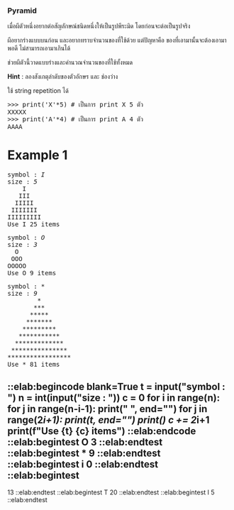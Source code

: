 ### Pyramid

เมื่อผีตัวหนึ่งอยากต่อสัญลักษณ์ชนิดหนึ่งให้เป็นรูปพีระมิด โดยก่อนจะต่อเป็นรูปจริง 

ผีอยากร่างแบบบนก่อน และอยากทราบจำนวนของที่ใช้ด้วย แต่ปัญหาคือ ของที่เอามานั้นจะต้องเอามาพอดี ไม่สามารถเอามาเกินได้

ช่วยผีตัวนี้วาดแบบร่างและคำนวณจำนวนของที่ใช้ทั้งหมด

**Hint** : ลองสังเกตุลำดับของตัวอักษร และ ช่องว่าง

ใช้ string repetition ได้

<pre class='output'>
>>> print('X'*5) # เป็นการ print X 5 ตัว
XXXXX
>>> print('A'*4) # เป็นการ print A 4 ตัว
AAAA
</pre>

# Example 1
<pre class='output'>
symbol : <em>I</em>
size : <em>5</em>
    I
   III
  IIIII
 IIIIIII
IIIIIIIII
Use I 25 items
</pre>

<pre class='output'>
symbol : <em>O</em>
size : <em>3</em>
  O
 OOO
OOOOO
Use O 9 items
</pre>

<pre class='output'>
symbol : <em>*</em>
size : <em>9</em>
        *
       ***
      *****
     *******
    *********
   ***********
  *************
 ***************
*****************
Use * 81 items
</pre>

::elab:begincode blank=True
t = input("symbol : ")
n = int(input("size : "))
c = 0
for i in range(n):
    for j in range(n-i-1):
        print(" ", end="")
    for j in range(2*i+1):
        print(t, end="")
    print()
    c += 2*i+1
print(f"Use {t} {c} items")
::elab:endcode
::elab:begintest
O
3
::elab:endtest
::elab:begintest
*
9
::elab:endtest
::elab:begintest
i
0
::elab:endtest
::elab:begintest
-
13
::elab:endtest
::elab:begintest
T
20
::elab:endtest
::elab:begintest
I
5
::elab:endtest